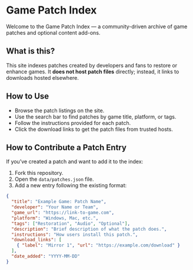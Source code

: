 # Game Patch Index

Welcome to the Game Patch Index — a community-driven archive of game patches and optional content add-ons.

## What is this?

This site indexes patches created by developers and fans to restore or enhance games. It **does not host patch files** directly; instead, it links to downloads hosted elsewhere.

## How to Use

- Browse the patch listings on the site.
- Use the search bar to find patches by game title, platform, or tags.
- Follow the instructions provided for each patch.
- Click the download links to get the patch files from trusted hosts.

## How to Contribute a Patch Entry

If you’ve created a patch and want to add it to the index:

1. Fork this repository.
2. Open the `data/patches.json` file.
3. Add a new entry following the existing format:

```json
{
  "title": "Example Game: Patch Name",
  "developer": "Your Name or Team",
  "game_url": "https://link-to-game.com",
  "platform": "Windows, Mac, etc.",
  "tags": ["Restoration", "Audio", "Optional"],
  "description": "Brief description of what the patch does.",
  "instructions": "How users install this patch.",
  "download_links": [
    { "label": "Mirror 1", "url": "https://example.com/download" }
  ],
  "date_added": "YYYY-MM-DD"
}
